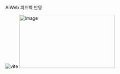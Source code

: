 AiWeb 피드백 반영

![vite](https://github.com/user-attachments/assets/2218eb26-77d2-418d-8911-1842b9e88d55)
<img width="300" height="168" alt="image" src="https://github.com/user-attachments/assets/26da98da-fd71-4591-b38e-52baef9e5e38" />
